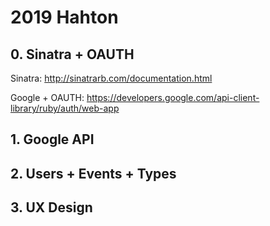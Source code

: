 # 2019 Hahton

## 0. Sinatra + OAUTH

Sinatra:
http://sinatrarb.com/documentation.html

Google + OAUTH:
https://developers.google.com/api-client-library/ruby/auth/web-app

## 1. Google API
## 2. Users + Events + Types
## 3. UX Design